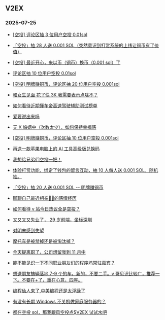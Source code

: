 ## V2EX 
### 2025-07-25

+ [[空投] 评论区抽 3 位用户空投 0.01sol](https://www.v2ex.com/t/1147332)

+ [「空投」抽 28 人送 0.001 SOL（突然意识到打赏系统的上线让铜币有了价值）](https://www.v2ex.com/t/1147391)

+ [[空投] 最近开心，来以币（铜币）换币（0.001 sol）了](https://www.v2ex.com/t/1147403)

+ [评论区抽 10 位用户空投 0.01sol](https://www.v2ex.com/t/1147371)

+ [[空投] 明牌赚铜币，评论区抽 20 位用户空投 0.001sol](https://www.v2ex.com/t/1147432)

+ [和女生见面 花了快 3K 我需要表示点啥不？](https://www.v2ex.com/t/1147376)

+ [如何看待近期懂车帝高速驾驶辅助测试榜单](https://www.v2ex.com/t/1147320)

+ [爱要说出来吗](https://www.v2ex.com/t/1147275)

+ [无 X 婚姻中（次数太少），如何保持幸福感](https://www.v2ex.com/t/1147294)

+ [[空投] 明牌赚铜币，评论区抽 10 位用户空投 0.001sol](https://www.v2ex.com/t/1147472)

+ [再送一款苹果电脑上的 AI 工具高级版兑换码](https://www.v2ex.com/t/1147289)

+ [我想给兄弟们空投一把！](https://www.v2ex.com/t/1147542)

+ [体验打赏功能，绑定了钱包的留言互动，抽 10 人每人送 0.001 SOL，随机抽。](https://www.v2ex.com/t/1147547)

+ [「空投」抽 20 人送 0.001 SOL -- 明牌赚铜币](https://www.v2ex.com/t/1147494)

+ [聊聊自己最近相亲🐢🐢的感情经历](https://www.v2ex.com/t/1147566)

+ [如何看待 v 站今日热议全是空投？](https://www.v2ex.com/t/1147585)

+ [又又又又失业了， 29 岁前端，坐标深圳](https://www.v2ex.com/t/1147406)

+ [对明末感到失望](https://www.v2ex.com/t/1147558)

+ [摩托车是被禁掉还是被淘汰掉？](https://www.v2ex.com/t/1147461)

+ [今天提离职了，公司想留我到 11 月中](https://www.v2ex.com/t/1147622)

+ [能不能见识一下不同职业朋友们的程序坞常驻嘉宾？](https://www.v2ex.com/t/1147634)

+ [想送朋友搞辆落地 7-9 个的车，新的，不要二手。v 哥见识比较广，推荐一下。不要在+了，重在心意，四座。](https://www.v2ex.com/t/1147596)

+ [编程仙人来了,中美编程还是太浮躁了](https://www.v2ex.com/t/1147662)

+ [有没有长期 Windows 不关机做家庭服务器的？](https://www.v2ex.com/t/1147588)

+ [都在空投 sol，那我跟风空投点$V2EX 试试水吧](https://www.v2ex.com/t/1147742)


